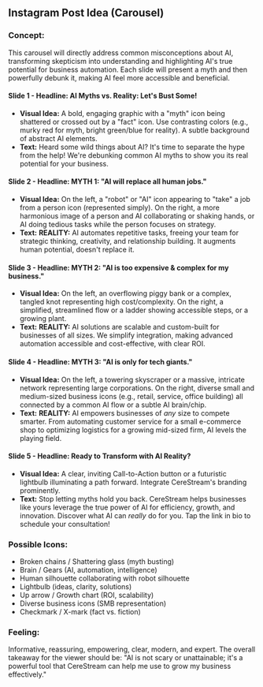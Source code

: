 ## Instagram Post Idea (Carousel)

### Concept:
This carousel will directly address common misconceptions about AI, transforming skepticism into understanding and highlighting AI's true potential for business automation. Each slide will present a myth and then powerfully debunk it, making AI feel more accessible and beneficial.

#### Slide 1 - **Headline: AI Myths vs. Reality: Let's Bust Some!**
*   **Visual Idea:** A bold, engaging graphic with a "myth" icon being shattered or crossed out by a "fact" icon. Use contrasting colors (e.g., murky red for myth, bright green/blue for reality). A subtle background of abstract AI elements.
*   **Text:** Heard some wild things about AI? It's time to separate the hype from the help! We're debunking common AI myths to show you its real potential for your business.

#### Slide 2 - **Headline: MYTH 1: "AI will replace all human jobs."**
*   **Visual Idea:** On the left, a "robot" or "AI" icon appearing to "take" a job from a person icon (represented simply). On the right, a more harmonious image of a person and AI collaborating or shaking hands, or AI doing tedious tasks while the person focuses on strategy.
*   **Text:** **REALITY:** AI automates repetitive tasks, freeing your team for strategic thinking, creativity, and relationship building. It augments human potential, doesn't replace it.

#### Slide 3 - **Headline: MYTH 2: "AI is too expensive & complex for my business."**
*   **Visual Idea:** On the left, an overflowing piggy bank or a complex, tangled knot representing high cost/complexity. On the right, a simplified, streamlined flow or a ladder showing accessible steps, or a growing plant.
*   **Text:** **REALITY:** AI solutions are scalable and custom-built for businesses of all sizes. We simplify integration, making advanced automation accessible and cost-effective, with clear ROI.

#### Slide 4 - **Headline: MYTH 3: "AI is only for tech giants."**
*   **Visual Idea:** On the left, a towering skyscraper or a massive, intricate network representing large corporations. On the right, diverse small and medium-sized business icons (e.g., retail, service, office building) all connected by a common AI flow or a subtle AI brain/chip.
*   **Text:** **REALITY:** AI empowers businesses of *any* size to compete smarter. From automating customer service for a small e-commerce shop to optimizing logistics for a growing mid-sized firm, AI levels the playing field.

#### Slide 5 - **Headline: Ready to Transform with AI Reality?**
*   **Visual Idea:** A clear, inviting Call-to-Action button or a futuristic lightbulb illuminating a path forward. Integrate CereStream's branding prominently.
*   **Text:** Stop letting myths hold you back. CereStream helps businesses like yours leverage the true power of AI for efficiency, growth, and innovation. Discover what AI can *really* do for you. Tap the link in bio to schedule your consultation!

### Possible Icons:
*   Broken chains / Shattering glass (myth busting)
*   Brain / Gears (AI, automation, intelligence)
*   Human silhouette collaborating with robot silhouette
*   Lightbulb (ideas, clarity, solutions)
*   Up arrow / Growth chart (ROI, scalability)
*   Diverse business icons (SMB representation)
*   Checkmark / X-mark (fact vs. fiction)

### Feeling:
Informative, reassuring, empowering, clear, modern, and expert. The overall takeaway for the viewer should be: "AI is not scary or unattainable; it's a powerful tool that CereStream can help me use to grow my business effectively."